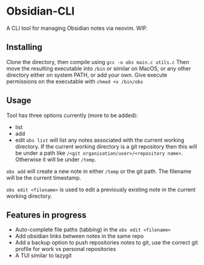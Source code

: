 # Obsidian-CLI

A CLI tool for managing Obsidian notes via neovim. WIP.

## Installing
Clone the directory, then compile using 
`gcc -o obs main.c utils.c`
Then move the resulting executable into `/bin` or similar on MacOS, or any other directory either on system PATH, or add your own. Give execute permissions on the executable with
`chmod +x /bin/obs`

## Usage
Tool has three options currently (more to be added):
 - list
 - add
 - edit
`obs list` will list any notes associated with the current working directory. If the current working directory is a git repository then this will be under a path like `/<git organisation/user>/<repository name>`. Otherwise it will be under `/temp`.

`obs add` will create a new note in either `/temp` or the git path. The filename will be the current timestamp.

`obs edit <filename>` is used to edit a previously existing note in the current working directory. 

## Features in progress
 - Auto-complete file paths (tabbing) in the `obs edit <filename>`
 - Add obsidian links between notes in the same repo
 - Add a backup option to push repositories notes to git, use the correct git profile for work vs personal repositories 
 - A TUI similar to lazygit

